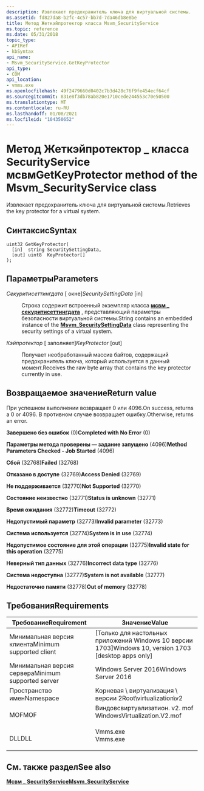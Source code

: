 ```yaml
---
description: Извлекает предохранитель ключа для виртуальной системы.
ms.assetid: fd827da8-b2fc-4c57-bb7d-7da46db8e8be
title: Метод Жеткэйпротектор класса Msvm_SecurityService
ms.topic: reference
ms.date: 05/31/2018
topic_type:
- APIRef
- kbSyntax
api_name:
- Msvm_SecurityService.GetKeyProtector
api_type:
- COM
api_location:
- vmms.exe
ms.openlocfilehash: 49f2479660d0402c7b3d428c76f9fe454ecf64cf
ms.sourcegitcommit: 831e8f3db78ab820e1710cede244553c70e50500
ms.translationtype: MT
ms.contentlocale: ru-RU
ms.lasthandoff: 01/08/2021
ms.locfileid: "104350652"
---
```

# <a name="getkeyprotector-method-of-the-msvm_securityservice-class"></a><span data-ttu-id="f26b5-103">Метод Жеткэйпротектор \_ класса SecurityService мсвм</span><span class="sxs-lookup"><span data-stu-id="f26b5-103">GetKeyProtector method of the Msvm\_SecurityService class</span></span>

<span data-ttu-id="f26b5-104">Извлекает предохранитель ключа для виртуальной системы.</span><span class="sxs-lookup"><span data-stu-id="f26b5-104">Retrieves the key protector for a virtual system.</span></span>

## <a name="syntax"></a><span data-ttu-id="f26b5-105">Синтаксис</span><span class="sxs-lookup"><span data-stu-id="f26b5-105">Syntax</span></span>


```mof
uint32 GetKeyProtector(
  [in]  string SecuritySettingData,
  [out] uint8  KeyProtector[]
);
```



## <a name="parameters"></a><span data-ttu-id="f26b5-106">Параметры</span><span class="sxs-lookup"><span data-stu-id="f26b5-106">Parameters</span></span>

<dl> <dt>

<span data-ttu-id="f26b5-107">*Секуритисеттингдата* \[ окне\]</span><span class="sxs-lookup"><span data-stu-id="f26b5-107">*SecuritySettingData* \[in\]</span></span>
</dt> <dd>

<span data-ttu-id="f26b5-108">Строка содержит встроенный экземпляр класса [**мсвм \_ секуритисеттингдата**](msvm-securitysettingdata.md) , представляющий параметры безопасности виртуальной системы.</span><span class="sxs-lookup"><span data-stu-id="f26b5-108">String contains an embedded instance of the [**Msvm\_SecuritySettingData**](msvm-securitysettingdata.md) class representing the security settings of a virtual system.</span></span>

</dd> <dt>

<span data-ttu-id="f26b5-109">*Кэйпротектор* \[ заполняет\]</span><span class="sxs-lookup"><span data-stu-id="f26b5-109">*KeyProtector* \[out\]</span></span>
</dt> <dd>

<span data-ttu-id="f26b5-110">Получает необработанный массив байтов, содержащий предохранитель ключа, который используется в данный момент.</span><span class="sxs-lookup"><span data-stu-id="f26b5-110">Receives the raw byte array that contains the key protector currently in use.</span></span>

</dd> </dl>

## <a name="return-value"></a><span data-ttu-id="f26b5-111">Возвращаемое значение</span><span class="sxs-lookup"><span data-stu-id="f26b5-111">Return value</span></span>

<span data-ttu-id="f26b5-112">При успешном выполнении возвращает 0 или 4096.</span><span class="sxs-lookup"><span data-stu-id="f26b5-112">On success, returns a 0 or 4096.</span></span> <span data-ttu-id="f26b5-113">В противном случае возвращает ошибку.</span><span class="sxs-lookup"><span data-stu-id="f26b5-113">Otherwise, returns an error.</span></span>

<dl> <dt>

<span data-ttu-id="f26b5-114">**Завершено без ошибок** (0)</span><span class="sxs-lookup"><span data-stu-id="f26b5-114">**Completed with No Error** (0)</span></span>
</dt> <dt>

<span data-ttu-id="f26b5-115">**Параметры метода проверены — задание запущено** (4096)</span><span class="sxs-lookup"><span data-stu-id="f26b5-115">**Method Parameters Checked - Job Started** (4096)</span></span>
</dt> <dt>

<span data-ttu-id="f26b5-116">**Сбой** (32768)</span><span class="sxs-lookup"><span data-stu-id="f26b5-116">**Failed** (32768)</span></span>
</dt> <dt>

<span data-ttu-id="f26b5-117">**Отказано в доступе** (32769)</span><span class="sxs-lookup"><span data-stu-id="f26b5-117">**Access Denied** (32769)</span></span>
</dt> <dt>

<span data-ttu-id="f26b5-118">**Не поддерживается** (32770)</span><span class="sxs-lookup"><span data-stu-id="f26b5-118">**Not Supported** (32770)</span></span>
</dt> <dt>

<span data-ttu-id="f26b5-119">**Состояние неизвестно** (32771)</span><span class="sxs-lookup"><span data-stu-id="f26b5-119">**Status is unknown** (32771)</span></span>
</dt> <dt>

<span data-ttu-id="f26b5-120">**Время ожидания** (32772)</span><span class="sxs-lookup"><span data-stu-id="f26b5-120">**Timeout** (32772)</span></span>
</dt> <dt>

<span data-ttu-id="f26b5-121">**Недопустимый параметр** (32773)</span><span class="sxs-lookup"><span data-stu-id="f26b5-121">**Invalid parameter** (32773)</span></span>
</dt> <dt>

<span data-ttu-id="f26b5-122">**Система используется** (32774)</span><span class="sxs-lookup"><span data-stu-id="f26b5-122">**System is in use** (32774)</span></span>
</dt> <dt>

<span data-ttu-id="f26b5-123">**Недопустимое состояние для этой операции** (32775)</span><span class="sxs-lookup"><span data-stu-id="f26b5-123">**Invalid state for this operation** (32775)</span></span>
</dt> <dt>

<span data-ttu-id="f26b5-124">**Неверный тип данных** (32776)</span><span class="sxs-lookup"><span data-stu-id="f26b5-124">**Incorrect data type** (32776)</span></span>
</dt> <dt>

<span data-ttu-id="f26b5-125">**Система недоступна** (32777)</span><span class="sxs-lookup"><span data-stu-id="f26b5-125">**System is not available** (32777)</span></span>
</dt> <dt>

<span data-ttu-id="f26b5-126">**Недостаточно памяти** (32778)</span><span class="sxs-lookup"><span data-stu-id="f26b5-126">**Out of memory** (32778)</span></span>
</dt> </dl>

## <a name="requirements"></a><span data-ttu-id="f26b5-127">Требования</span><span class="sxs-lookup"><span data-stu-id="f26b5-127">Requirements</span></span>



| <span data-ttu-id="f26b5-128">Требование</span><span class="sxs-lookup"><span data-stu-id="f26b5-128">Requirement</span></span> | <span data-ttu-id="f26b5-129">Значение</span><span class="sxs-lookup"><span data-stu-id="f26b5-129">Value</span></span> |
|-------------------------------------|---------------------------------------------------------------------------------------------------------|
| <span data-ttu-id="f26b5-130">Минимальная версия клиента</span><span class="sxs-lookup"><span data-stu-id="f26b5-130">Minimum supported client</span></span><br/> | <span data-ttu-id="f26b5-131">\[Только для настольных приложений Windows 10 версии 1703\]</span><span class="sxs-lookup"><span data-stu-id="f26b5-131">Windows 10, version 1703 \[desktop apps only\]</span></span><br/>                                               |
| <span data-ttu-id="f26b5-132">Минимальная версия сервера</span><span class="sxs-lookup"><span data-stu-id="f26b5-132">Minimum supported server</span></span><br/> | <span data-ttu-id="f26b5-133">Windows Server 2016</span><span class="sxs-lookup"><span data-stu-id="f26b5-133">Windows Server 2016</span></span><br/>                                                                          |
| <span data-ttu-id="f26b5-134">Пространство имен</span><span class="sxs-lookup"><span data-stu-id="f26b5-134">Namespace</span></span><br/>                | <span data-ttu-id="f26b5-135">Корневая \\ виртуализация \\ версии 2</span><span class="sxs-lookup"><span data-stu-id="f26b5-135">Root\\virtualization\\v2</span></span><br/>                                                                     |
| <span data-ttu-id="f26b5-136">MOF</span><span class="sxs-lookup"><span data-stu-id="f26b5-136">MOF</span></span><br/>                      | <dl> <span data-ttu-id="f26b5-137"><dt>Виндовсвиртуализатион. v2. mof</dt></span><span class="sxs-lookup"><span data-stu-id="f26b5-137"><dt>WindowsVirtualization.V2.mof</dt></span></span> </dl> |
| <span data-ttu-id="f26b5-138">DLL</span><span class="sxs-lookup"><span data-stu-id="f26b5-138">DLL</span></span><br/>                      | <dl> <span data-ttu-id="f26b5-139"><dt>Vmms.exe</dt></span><span class="sxs-lookup"><span data-stu-id="f26b5-139"><dt>Vmms.exe</dt></span></span> </dl>                     |



## <a name="see-also"></a><span data-ttu-id="f26b5-140">См. также раздел</span><span class="sxs-lookup"><span data-stu-id="f26b5-140">See also</span></span>

<dl> <dt>

[<span data-ttu-id="f26b5-141">**Мсвм \_ SecurityService**</span><span class="sxs-lookup"><span data-stu-id="f26b5-141">**Msvm\_SecurityService**</span></span>](msvm-securityservice.md)
</dt> </dl>

 

 




